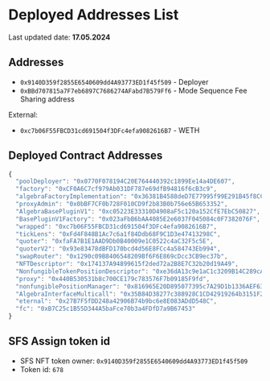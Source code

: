 # Deployed Addresses List

Last updated date: **17.05.2024**




## Addresses
- `0x9140D359f2855E6540609dd4A93773ED1f45f509` - Deployer
- `0xBBd707815a7F7eb6897C7686274AFabd7B579Ff6` - Mode Sequence Fee Sharing address

External:
- `0xc7b06F55FBCD31cd691504f3DFc4efa9082616B7` - WETH

## Deployed Contract Addresses
```js
{
  "poolDeployer": "0x0770F078194C20E764440392c1899Ee14a4DE607",
  "factory": "0xCF0A6C7cf979Ab031DF787e69dfB94816f6cB3c9",
  "algebraFactoryImplementation": "0x36381B4588deD7E77995f99E291B45f8CC3A81a6",
  "proxyAdmin": "0x0bBF7CF0b728F010CD9f2b83B0b756e65B653352",
  "AlgebraBasePluginV1": "0xc05223E33310D4908aF5c120a152CfE7EbC50827",
  "BasePluginV1Factory": "0x023aFbB6bAA4085E2e6037F045084c0F7382076F",
  "wrapped": "0xc7b06F55FBCD31cd691504f3DFc4efa9082616B7",
  "tickLens": "0xFd4F848B1Ac7c6a1f84Ddb68F9C1D3e47413298C",
  "quoter": "0xfaFA7B1E1AAD9Db0B40009e1C0522c4aC32F5c5E",
  "quoterV2": "0x93e83478dBFD170bcd4d56E8FCc4a584743Eb994",
  "swapRouter": "0x1290c09B8406548209Bf6F6E869cDcc3CB9ec37b",
  "NFTDescriptor": "0x174137A94899615f2ded72a2B8E7C32b20d19A49",
  "NonfungibleTokenPositionDescriptor": "0xe36dA13c9e1aC1c3209B14C289cA56630EB43d4d",
  "proxy": "0x440B530531b8c700CE179c783576F7b09185F9fd",
  "nonfungiblePositionManager": "0x816965E20D895077395c7A29D1b1336AEF631435",
  "AlgebraInterfaceMulticall": "0x35B84D38277c388928C1CD42919264b3151F2E0a",
  "eternal": "0x27B7F5fDD248a42906B74b9bc6e8E083ADdD548C",
  "fc": "0xB7C25c1B55D344A5baFce70b3a4FDfD7a9B67453"
}
```
## SFS Assign token id 
- SFS NFT token owner: `0x9140D359f2855E6540609dd4A93773ED1f45f509`
- Token id: `678`
